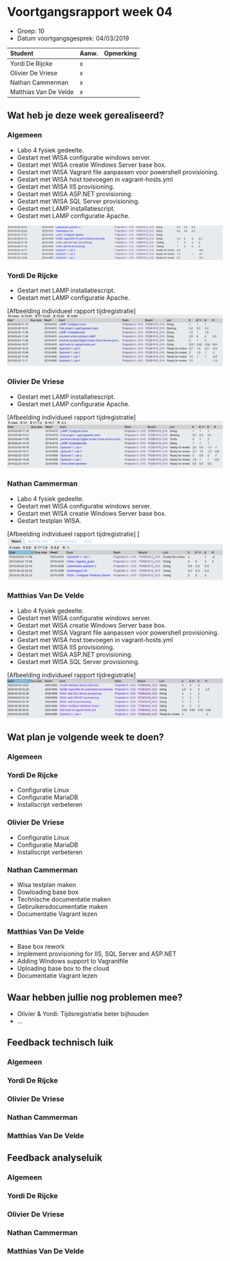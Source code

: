 # Voortgangsrapport week 04

* Groep: 10
* Datum voortgangsgesprek: 04/03/2019

| Student  | Aanw. | Opmerking |
| :---     | :---  | :---      |
| Yordi De Rijcke |    x   |           |
| Olivier De Vriese |   x    |           |
| Nathan Cammerman |    x   |           |
| Matthias Van De Velde |    x   |           |

## Wat heb je deze week gerealiseerd?

### Algemeen

* Labo 4 fysiek gedeelte.
* Gestart met WISA configuratie windows server.
* Gestart met WISA creatie Windows Server base box.
* Gestart met WISA Vagrant file aanpassen voor powershell provisioning.
* Gestart met WISA host toevoegen in vagrant-hosts.yml
* Gestart met WISA IIS provisioning.
* Gestart met WISA ASP.NET provisioning.
* Gestart met WISA SQL Server provisioning.
* Gestart met LAMP installatiescript.
* Gestart met LAMP configuratie Apache.

![Time-per-assignment](week04-time-per-assignment.png)

### Yordi De Rijcke

* Gestart met LAMP installatiescript.
* Gestart met LAMP configuratie Apache.

[Afbeelding individueel rapport tijdregistratie]
![Time-registration-week04-Yordi-DeRijcke](week4-5-YordiDR.JPG)

### Olivier De Vriese

* Gestart met LAMP installatiescript.
* Gestart met LAMP configuratie Apache.

[Afbeelding individueel rapport tijdregistratie]
![Time-registration-week04-Olivier-DeVriese](week4-5-OlivierDV.JPG)

### Nathan Cammerman

* Labo 4 fysiek gedeelte.
* Gestart met WISA configuratie windows server.
* Gestart met WISA creatie Windows Server base box.
* Gestart testplan WISA.

[Afbeelding individueel rapport tijdregistratie]
[![Time-registration-week04-Nathan-Cammerman](week04-NathanCammerman.png)

### Matthias Van De Velde

* Labo 4 fysiek gedeelte.
* Gestart met WISA configuratie windows server.
* Gestart met WISA creatie Windows Server base box.
* Gestart met WISA Vagrant file aanpassen voor powershell provisioning.
* Gestart met WISA host toevoegen in vagrant-hosts.yml
* Gestart met WISA IIS provisioning.
* Gestart met WISA ASP.NET provisioning.
* Gestart met WISA SQL Server provisioning.

[Afbeelding individueel rapport tijdregistratie]
![Time-registration-week04-Matthias-VanDeVelde](week04-MatthiasVanDeVelde.png)  

## Wat plan je volgende week te doen?

### Algemeen
### Yordi De Rijcke
* Configuratie Linux
* Configuratie MariaDB
* Installscript verbeteren

### Olivier De Vriese
* Configuratie Linux
* Configuratie MariaDB
* Installscript verbeteren

### Nathan Cammerman
* Wisa testplan maken
* Dowloading base box
* Technische documentatie maken
* Gebruikersdocumentatie maken
* Documentatie Vagrant lezen
### Matthias Van De Velde
* Base box rework
* Implement provisioning for IIS, SQL Server and ASP.NET
* Adding Windows support to Vagrantfile
* Uploading base box to the cloud
* Documentatie Vagrant lezen

## Waar hebben jullie nog problemen mee?

* Olivier & Yordi: Tijdsregistratie beter bijhouden
* ...

## Feedback technisch luik

### Algemeen

### Yordi De Rijcke
### Olivier De Vriese
### Nathan Cammerman
### Matthias Van De Velde

## Feedback analyseluik

### Algemeen

### Yordi De Rijcke
### Olivier De Vriese
### Nathan Cammerman
### Matthias Van De Velde

